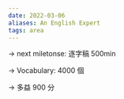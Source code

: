 ```yaml
---
date: 2022-03-06
aliases: An English Expert
tags: area
---
```



 → next miletonse: 逐字稿 500min
 
 → Vocabulary: 4000 個
 
 → 多益 900 分
